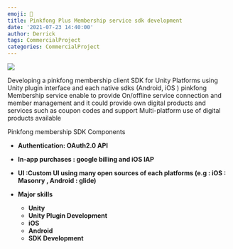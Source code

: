 ```yaml
---
emoji: 🦈
title: Pinkfong Plus Membership service sdk development
date: '2021-07-23 14:40:00'
author: Derrick
tags: CommercialProject
categories: CommercialProject
---
```


![](https://www.pinkfong.com/pinkfong-plus/assets/img/01_main_en.png)


  Developing a pinkfong membership client SDK for Unity Platforms using Unity plugin interface and each native sdks (Android, iOS )
pinkfong Membership service enable to provide On/offline service connection and member management and it could provide own digital products and services such as coupon codes and support Multi-platform use of digital products available

Pinkfong membership SDK Components

- **Authentication: OAuth2.0 API**
- **In-app purchases : google billing and iOS IAP**
- **UI :Custom UI using many open sources of each platforms (e.g : iOS : Masonry , Android : glide)**

- **Major skills**
  - **Unity**
  - **Unity Plugin Development**
  - **iOS**
  - **Android**
  - **SDK Development**

